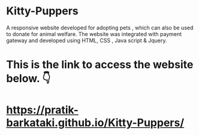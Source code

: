 # Kitty-Puppers
A responsive website developed for adopting pets , which can also be used to donate for animal welfare. The website was integrated with payment gateway and developed using HTML, CSS , Java script &amp; Jquery.

# This is the link to access the website below. :point_down:<br/>
# https://pratik-barkataki.github.io/Kitty-Puppers/


